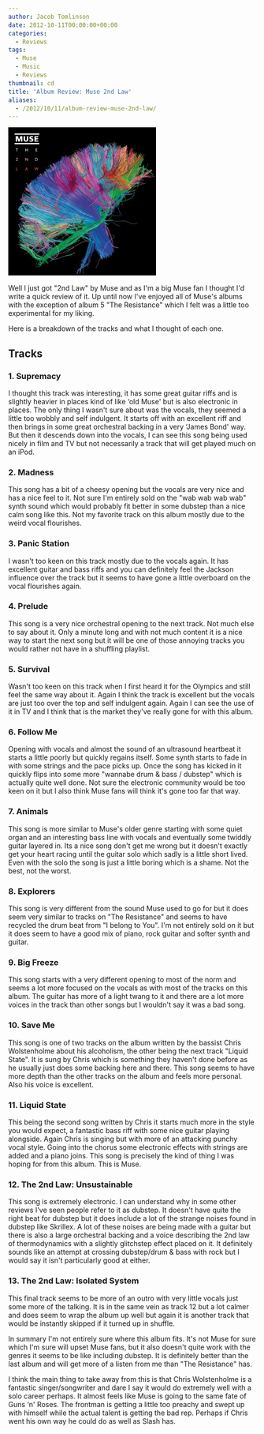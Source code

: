 ```yaml
---
author: Jacob Tomlinson
date: 2012-10-11T00:00:00+00:00
categories:
  - Reviews
tags:
  - Muse
  - Music
  - Reviews
thumbnail: cd
title: 'Album Review: Muse 2nd Law'
aliases:
  - /2012/10/11/album-review-muse-2nd-law/
---
```


![MUSE Second Law](JqCKBKD.png)

Well I just got "2nd Law" by Muse and as I'm a big Muse fan I thought I'd write a quick review of it. Up until now I've enjoyed all of Muse's albums with the exception of album 5 "The Resistance" which I felt was a little too experimental for my liking.

Here is a breakdown of the tracks and what I thought of each one.

## Tracks

### 1. Supremacy
I thought  this track was interesting, it has some great guitar riffs and is slightly heavier in places kind of like &#8216;old Muse' but is also electronic in places. The only thing I wasn't sure about was the vocals, they seemed a little too wobbly and self indulgent. It starts off with an excellent riff and then brings in some great orchestral backing in a very &#8216;James Bond' way. But then it descends down into the vocals, I can see this song being used nicely in film and TV but not necessarily a track that will get played much on an iPod.

### 2. Madness
This song has a bit of a cheesy opening but the vocals are very nice and has a nice feel to it. Not sure I'm entirely sold on the "wab wab wab wab" synth sound which would probably fit better in some dubstep than a nice calm song like this. Not my favorite track on this album mostly due to the weird vocal flourishes.

### 3. Panic Station
I wasn't too keen on this track mostly due to the vocals again. It has excellent guitar and bass riffs and you can definitely feel the Jackson influence over the track but it seems to have gone a little overboard on the vocal flourishes again.

### 4. Prelude
This song is a very nice orchestral opening to the next track. Not much else to say about it. Only a minute long and with not much content it is a nice way to start the next song but it will be one of those annoying tracks you would rather not have in a shuffling playlist.

### 5. Survival
Wasn't too keen on this track when I first heard it for the Olympics and still feel the same way about it. Again I think the track is excellent but the vocals are just too over the top and self indulgent again. Again I can see the use of it in TV and I think that is the market they've really gone for with this album.

### 6. Follow Me
Opening with vocals and almost the sound of an ultrasound heartbeat it starts a little poorly but quickly regains itself. Some synth starts to fade in with some strings and the pace picks up. Once the song has kicked in it quickly flips into some more "wannabe drum & bass / dubstep" which is actually quite well done. Not sure the electronic community would be too keen on it but I also think Muse fans will think it's gone too far that way.

### 7. Animals
This song is more similar to Muse's older genre starting with some quiet organ and an interesting bass line with vocals and eventually some twiddly guitar layered in. Its a nice song don't get me wrong but it doesn't exactly get your heart racing until the guitar solo which sadly is a little short lived. Even with the solo the song is just a little boring which is a shame. Not the best, not the worst.

### 8. Explorers
This song is very different from the sound Muse used to go for but it does seem very similar to tracks on "The Resistance" and seems to have recycled the drum beat from "I belong to You". I'm not entirely sold on it but it does seem to have a good mix of piano, rock guitar and softer synth and guitar.

### 9. Big Freeze
This song starts with a very different opening to most of the norm and seems a lot more focused on the vocals as with most of the tracks on this album. The guitar has more of a light twang to it and there are a lot more voices in the track than other songs but I wouldn't say it was a bad song.

### 10. Save Me
This song is one of two tracks on the album written by the bassist Chris Wolstenholme about his alcoholism, the other being the next track "Liquid State". It is sung by Chris which is something they haven't done before as he usually just does some backing here and there. This song seems to have more depth than the other tracks on the album and feels more personal. Also his voice is excellent.

### 11. Liquid State
This being the second song written by Chris it starts much more in the style you would expect, a fantastic bass riff with some nice guitar playing alongside. Again Chris is singing but with more of an attacking punchy vocal style. Going into the chorus some electronic effects with strings are added and a piano joins. This song is precisely the kind of thing I was hoping for from this album. This is Muse.

### 12. The 2nd Law: Unsustainable
This song is extremely electronic. I can understand why in some other reviews I've seen people refer to it as dubstep. It doesn't have quite the right beat for dubstep but it does include a lot of the strange noises found in dubstep like Skrillex. A lot of these noises are being made with a guitar but there is also a large orchestral backing and a voice describing the 2nd law of thermodynamics with a slightly glitchstep effect placed on it. It definitely sounds like an attempt at crossing dubstep/drum & bass with rock but I would say it isn't particularly good at either.

### 13. The 2nd Law: Isolated System
This final track seems to be more of an outro with very little vocals just some more of the talking. It is in the same vein as track 12 but a lot calmer and does seem to wrap the album up well but again it is another track that would be instantly skipped if it turned up in shuffle.

In summary I'm not entirely sure where this album fits. It's not Muse for sure which I'm sure will upset Muse fans, but it also doesn't quite work with the genres it seems to be like including dubstep. It is definitely better than the last album and will get more of a listen from me than "The Resistance" has.

I think the main thing to take away from this is that Chris Wolstenholme is a fantastic singer/songwriter and dare I say it would do extremely well with a solo career perhaps. It almost feels like Muse is going to the same fate of Guns &#8216;n' Roses. The frontman is getting a little too preachy and swept up with himself while the actual talent is getting the bad rep. Perhaps if Chris went his own way he could do as well as Slash has.
